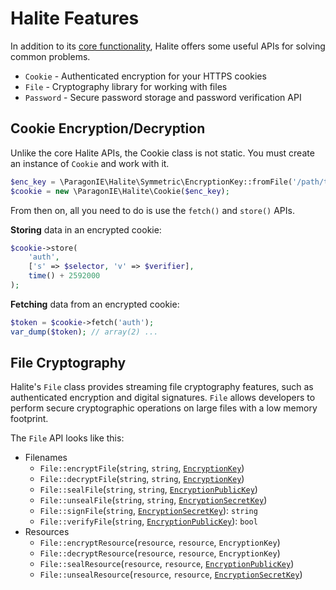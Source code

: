 # Halite Features

In addition to its [core functionality](Basics.md), Halite offers some useful
APIs for solving common problems.

* `Cookie` - Authenticated encryption for your HTTPS cookies
* `File` - Cryptography library for working with files
* `Password` - Secure password storage and password verification API

## Cookie Encryption/Decryption

Unlike the core Halite APIs, the Cookie class is not static. You must create an
instance of `Cookie` and work with it.

```php
$enc_key = \ParagonIE\Halite\Symmetric\EncryptionKey::fromFile('/path/to/key');
$cookie = new \ParagonIE\Halite\Cookie($enc_key);
```

From then on, all you need to do is use the `fetch()` and `store()` APIs.

**Storing** data in an encrypted cookie:

```php
$cookie->store(
    'auth',
    ['s' => $selector, 'v' => $verifier],
    time() + 2592000
);
```

**Fetching** data from an encrypted cookie:

```php
$token = $cookie->fetch('auth');
var_dump($token); // array(2) ...
```

## File Cryptography

Halite's `File` class provides streaming file cryptography features, such as
authenticated encryption and digital signatures. `File` allows developers to
perform secure cryptographic operations on large files with a low memory
footprint.

The `File` API looks like this:

* Filenames
  * `File::encryptFile`(`string`, `string`, [`EncryptionKey`](Classes/Symmetric/EncryptionKey.md))
  * `File::decryptFile`(`string`, `string`, [`EncryptionKey`](Classes/Symmetric/EncryptionKey.md))
  * `File::sealFile`(`string`, `string`, [`EncryptionPublicKey`](Classes/Asymmetric/EncryptionPublicKey.md))
  * `File::unsealFile`(`string`, `string`, [`EncryptionSecretKey`](Classes/Asymmetric/EncryptionSecretKey.md))
  * `File::signFile`(`string`, [`EncryptionSecretKey`](Classes/Asymmetric/EncryptionSecretKey.md)): `string`
  * `File::verifyFile`(`string`, [`EncryptionPublicKey`](Classes/Asymmetric/EncryptionPublicKey.md)): `bool`
* Resources
  * `File::encryptResource`(`resource`, `resource`, `EncryptionKey`)
  * `File::decryptResource`(`resource`, `resource`, `EncryptionKey`)
  * `File::sealResource`(`resource`, `resource`, [`EncryptionPublicKey`](Classes/Asymmetric/EncryptionPublicKey.md))
  * `File::unsealResource`(`resource`, `resource`, [`EncryptionSecretKey`](Classes/Asymmetric/EncryptionSecretKey.md))

